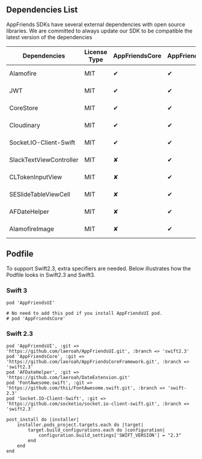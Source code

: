 ## Dependencies List
AppFriends SDKs have several external dependencies with open source libraries. We are committed to always update our SDK to be compatible the latest version of the dependencies

Dependencies   |   License Type   |   AppFriendsCore  |  AppFriendsUI   |  Version (swift2.3) |  Version (swift3)                    
-------------  | ---------------  | ----------------  | --------------- | ------------------  | -------------------
Alamofire                 | MIT   | ✔                 | ✔               | ~> 3.5.1            | ~> 4.0.1        
JWT                       | MIT   | ✔                 | ✔               | ~> 2.1.0            | ~> 2.1.0                     
CoreStore                 | MIT   | ✔                 | ✔               | ~> 2.1.3            | ~> 2.1.3     
Cloudinary                | MIT   | ✔                 | ✔               | ~> 1.0.15           | ~> 1.0.15    
Socket.IO-Client-Swift    | MIT   | ✔                 | ✔               | ~> 7.0.3            | ~> 8.1.1      
SlackTextViewController   | MIT   | ✘                 | ✔               | ~> 1.9.5            | ~> 1.9.5         
CLTokenInputView          | MIT   | ✘                 | ✔               | ~> 2.3.0            | ~> 2.3.0     
SESlideTableViewCell      | MIT   | ✘                 | ✔               | ~> 0.7.1            | ~> 0.7.1     
AFDateHelper              | MIT   | ✘                 | ✔               | ~> 3.5.3            | ~> 1.9.5     
AlamofireImage            | MIT   | ✘                 | ✔               | ~> 2.5              | ~> 3.1.0     


## Podfile
To support Swift2.3, extra specifiers are needed. Below illustrates how the Podfile looks in Swift2.3 and Swift3.

### Swift 3
```
pod 'AppFriendsUI'

# No need to add this pod if you install AppFriendsUI pod.
# pod 'AppFriendsCore'
```

### Swift 2.3
```
pod 'AppFriendsUI', :git => 'https://github.com/laeroah/AppFriendsUI.git', :branch => 'swift2.3'
pod 'AppFriendsCore', :git => 'https://github.com/laeroah/AppFriendsCoreFramework.git', :branch => 'swift2.3'
pod 'AFDateHelper', :git => 'https://github.com/laeroah/DateExtension.git'
pod 'FontAwesome.swift', :git => 'https://github.com/thii/FontAwesome.swift.git', :branch => 'swift-2.3'
pod 'Socket.IO-Client-Swift', :git => 'https://github.com/socketio/socket.io-client-swift.git', :branch => 'swift2.3'

post_install do |installer|
    installer.pods_project.targets.each do |target|
        target.build_configurations.each do |configuration|
            configuration.build_settings['SWIFT_VERSION'] = "2.3"
        end
    end
end

```
